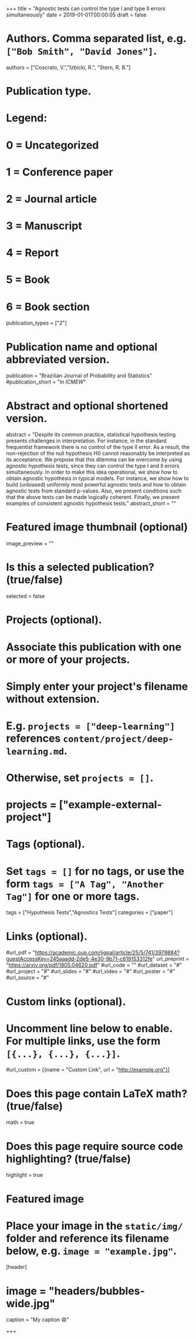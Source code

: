 +++
title = "Agnostic tests can control the type I and type II errors simultaneously"
date = 2019-01-01T00:00:05
draft = false

# Authors. Comma separated list, e.g. `["Bob Smith", "David Jones"]`.
authors = ["Coscrato, V.","Izbicki, R.", "Stern, R. B."]

# Publication type.
# Legend:
# 0 = Uncategorized
# 1 = Conference paper
# 2 = Journal article
# 3 = Manuscript
# 4 = Report
# 5 = Book
# 6 = Book section
publication_types = ["2"]

# Publication name and optional abbreviated version.
publication = "Brazilian Journal of Probability and Statistics"
#publication_short = "In *ICMEW*"

# Abstract and optional shortened version.
abstract = "Despite its common practice, statistical hypothesis testing presents challenges in interpretation. For instance, in the standard frequentist framework there is no control of the type II error. As a result, the non-rejection of the null hypothesis H0 cannot reasonably be interpreted as its acceptance. We propose that this dilemma can be overcome by using agnostic hypothesis tests, since they can control  the type I and II errors simultaneously. In order to make this idea operational, we show how to obtain agnostic hypothesis in typical models. For instance, we show how to build (unbiased) uniformly most powerful agnostic tests and how to obtain agnostic tests from standard p-values. Also, we present conditions such that the above tests can be made logically coherent. Finally, we present examples of consistent agnostic hypothesis tests."
abstract_short = ""

# Featured image thumbnail (optional)
image_preview = ""

# Is this a selected publication? (true/false)
selected = false

# Projects (optional).
#   Associate this publication with one or more of your projects.
#   Simply enter your project's filename without extension.
#   E.g. `projects = ["deep-learning"]` references `content/project/deep-learning.md`.
#   Otherwise, set `projects = []`.
# projects = ["example-external-project"]

# Tags (optional).
#   Set `tags = []` for no tags, or use the form `tags = ["A Tag", "Another Tag"]` for one or more tags.
tags = ["Hypothesis Tests","Agnostics Tests"]
categories = ["paper"]

# Links (optional).
#url_pdf = "https://academic.oup.com/jigpal/article/25/5/741/3979884?guestAccessKey=245aaadd-2de5-4e30-9b71-c619153312fe"
url_preprint = "https://arxiv.org/pdf/1805.04620.pdf"
#url_code = ""
#url_dataset = "#"
#url_project = "#"
#url_slides = "#"
#url_video = "#"
#url_poster = "#"
#url_source = "#"

# Custom links (optional).
#   Uncomment line below to enable. For multiple links, use the form `[{...}, {...}, {...}]`.
#url_custom = [{name = "Custom Link", url = "http://example.org"}]

# Does this page contain LaTeX math? (true/false)
math = true

# Does this page require source code highlighting? (true/false)
highlight = true

# Featured image
# Place your image in the `static/img/` folder and reference its filename below, e.g. `image = "example.jpg"`.
[header]
# image = "headers/bubbles-wide.jpg"
caption = "My caption :smile:"

+++

